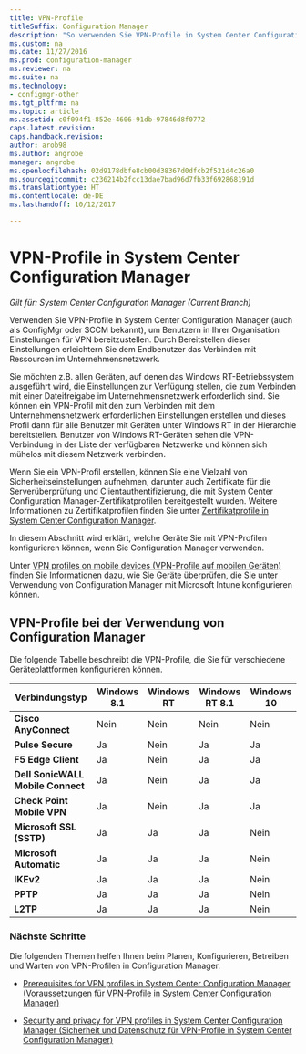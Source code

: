 ```yaml
---
title: VPN-Profile
titleSuffix: Configuration Manager
description: "So verwenden Sie VPN-Profile in System Center Configuration Manager, um Benutzern in Ihrer Organisation Einstellungen für VPN bereitzustellen."
ms.custom: na
ms.date: 11/27/2016
ms.prod: configuration-manager
ms.reviewer: na
ms.suite: na
ms.technology:
- configmgr-other
ms.tgt_pltfrm: na
ms.topic: article
ms.assetid: c0f094f1-852e-4606-91db-97846d8f0772
caps.latest.revision: 
caps.handback.revision: 
author: arob98
ms.author: angrobe
manager: angrobe
ms.openlocfilehash: 02d9178dbfe8cb00d38367d0dfcb2f521d4c26a0
ms.sourcegitcommit: c236214b2fcc13dae7bad96d7fb33f692868191d
ms.translationtype: HT
ms.contentlocale: de-DE
ms.lasthandoff: 10/12/2017

---
```

# <a name="vpn-profiles-in-system-center-configuration-manager"></a>VPN-Profile in System Center Configuration Manager

*Gilt für: System Center Configuration Manager (Current Branch)*


Verwenden Sie VPN-Profile in System Center Configuration Manager (auch als ConfigMgr oder SCCM bekannt), um Benutzern in Ihrer Organisation Einstellungen für VPN bereitzustellen. Durch Bereitstellen dieser Einstellungen erleichtern Sie dem Endbenutzer das Verbinden mit Ressourcen im Unternehmensnetzwerk.  

 Sie möchten z.B. allen Geräten, auf denen das Windows RT-Betriebssystem ausgeführt wird, die Einstellungen zur Verfügung stellen, die zum Verbinden mit einer Dateifreigabe im Unternehmensnetzwerk erforderlich sind. Sie können ein VPN-Profil mit den zum Verbinden mit dem Unternehmensnetzwerk erforderlichen Einstellungen erstellen und dieses Profil dann für alle Benutzer mit Geräten unter Windows RT in der Hierarchie bereitstellen. Benutzer von Windows RT-Geräten sehen die VPN-Verbindung in der Liste der verfügbaren Netzwerke und können sich mühelos mit diesem Netzwerk verbinden.  

 Wenn Sie ein VPN-Profil erstellen, können Sie eine Vielzahl von Sicherheitseinstellungen aufnehmen, darunter auch Zertifikate für die Serverüberprüfung und Clientauthentifizierung, die mit System Center Configuration Manager-Zertifikatprofilen bereitgestellt wurden. Weitere Informationen zu Zertifikatprofilen finden Sie unter [Zertifikatprofile in System Center Configuration Manager](introduction-to-certificate-profiles.md).  

 In diesem Abschnitt wird erklärt, welche Geräte Sie mit VPN-Profilen konfigurieren können, wenn Sie Configuration Manager verwenden.

 Unter [VPN profiles on mobile devices (VPN-Profile auf mobilen Geräten)](/sccm/mdm/deploy-use/create-vpn-profiles) finden Sie Informationen dazu, wie Sie Geräte überprüfen, die Sie unter Verwendung von Configuration Manager mit Microsoft Intune konfigurieren können.  

## <a name="vpn-profiles-when-using-configuration-manager"></a>VPN-Profile bei der Verwendung von Configuration Manager  
 Die folgende Tabelle beschreibt die VPN-Profile, die Sie für verschiedene Geräteplattformen konfigurieren können.  

|Verbindungstyp|Windows 8.1|Windows RT|Windows RT 8.1|Windows 10|  
|---------------------|-----------------|----------------|--------------------|----------------|  
|**Cisco AnyConnect**|Nein|Nein|Nein|Nein|  
|**Pulse Secure**|Ja|Nein|Ja|Ja|  
|**F5 Edge Client**|Ja|Nein|Ja|Ja|  
|**Dell SonicWALL Mobile Connect**|Ja|Nein|Ja|Ja|  
|**Check Point Mobile VPN**|Ja|Nein|Ja|Ja|  
|**Microsoft SSL (SSTP)**|Ja|Ja|Ja|Nein|  
|**Microsoft Automatic**|Ja|Ja|Ja|Nein|  
|**IKEv2**|Ja|Ja|Ja|Nein|  
|**PPTP**|Ja|Ja|Ja|Nein|  
|**L2TP**|Ja|Ja|Ja|Nein|  

### <a name="next-steps"></a>Nächste Schritte  
 Die folgenden Themen helfen Ihnen beim Planen, Konfigurieren, Betreiben und Warten von VPN-Profilen in Configuration Manager.  

-   [Prerequisites for VPN profiles in System Center Configuration Manager (Voraussetzungen für VPN-Profile in System Center Configuration Manager)](../plan-design/prerequisites-for-wifi-vpn-profiles.md)  

-   [Security and privacy for VPN profiles in System Center Configuration Manager (Sicherheit und Datenschutz für VPN-Profile in System Center Configuration Manager)](../plan-design/security-and-privacy-for-wifi-vpn-profiles.md)

